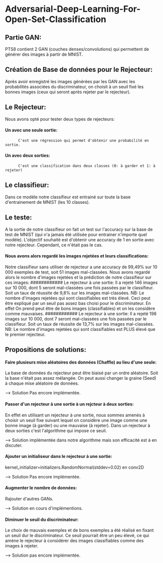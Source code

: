 # Adversarial-Deep-Learning-For-Open-Set-Classification
## Partie GAN:
PTS8 contient 2 GAN (couches denses/convolutions) qui permettent de générer des images à partir de MNIST. 
## Création de Base de données pour le Rejecteur: 
Après avoir enregistré les images générées par les GAN avec les probabilités associées du discriminateur, on choisit à un seuil fixé les bonnes images (ceux qui seront après rejeter par le rejecteur). 
## Le Rejecteur:
Nous avons opté pour tester deux types de rejecteurs: 
####      Un avec une seule sortie:
          C'est une régression qui permet d'obtenir une probabilité en sortie.
####      Un avec deux sorties:
          C'est une classification dans deux classes (0: à garder et 1: à rejeter)
##  Le classifieur: 
Dans ce modèle notre classifieur est entrainé sur toute la base d'entrainement de MNIST (les 10 classes). 
## Le teste: 
A la sortie de notre classifieur on fait un test sur l'accuracy sur la base de test de MNIST (qui n'a jamais été utilisée pour entrainer n'importe quel modèle). 
L'objectif souhaité est d'obtenir une accuracy de 1 en sortie avec notre rejecteur. 
Cependant, ce n'était pas le cas. 
#### Nous avons alors regardé les images rejetées et leurs classifications: 
Notre classifieur sans utiliser de rejecteur a une accuracy de 99,49% sur 10 000 exemples de test, soit 51 images mal-classées.
Nous avons regardé alors le nombre d'images rejetées et la prédiction de notre classifieur sur ces images: 
############ Le rejecteur à une sortie: 
Il a rejeté 146 images sur 10 000, dont 5 seront mal-classées une fois passées par le classifieur. Soit un taux de réussite de 9,8% sur les images mal-classées. 
NB: Le nombre d'images rejetées qui sont classifiables est très élevé. Ceci peut être expliqué par un seuil pas assez bas choisi pour le discriminateur. En effet On prend peut être de bons images (classifiables) et on les considère comme mauvaises.
############ Le rejecteur à une sortie: 
Il a rejeté 198 images sur 10 000, dont 7 seront mal-classées une fois passées par le classifieur. Soit un taux de réussite de 13,7% sur les images mal-classées. 
NB: Le nombre d'images rejetées qui sont classifiables est PLUS élevé que le premier rejecteur. 


## Propositions de solutions: 
#### Faire plusieurs mise aléatoires des données (Chaffle) au lieu d'une seule:
La base de données du rejecteur peut être biaisé par un ordre aléatoire. Soit la base n'était pas assez mélangée. 
On peut aussi changer la graine (Seed) à chaque mise aléatoire de données.

--> Solution Pas encore implémentée.

#### Passer d'un rejecteur à une sortie à un rejcteur à deux sorties: 
En effet en utilisant un rejecteur à une sortie, nous sommes amenés à choisir un seuil fixe suivant lequel on considère une image comme une bonne image (à garder) ou une mauvaise (à rejeter). 
Dans un rejecteur à deux sorties c'est l'algorithme qui impose ce seuil. 

--> Solution implémentée dans notre algorithme mais son efficacité est à en discuter. 

#### Ajouter un initialiseur dans le rejecteur à une sortie:
kernel_initializer=initializers.RandomNormal(stddev=0.02) en conv2D

--> Solution Pas encore implémentée.

#### Augmenter le nombre de données: 
Rajouter d'autres GANs. 

--> Solution en cours d'implémentions.

#### Diminuer le seuil du discriminateur: 
Le choix de mauvais exemples et de bons exemples a été réalisé en fixant un seuil dur le discriminateur. 
Ce seuil pourrait être un peu élevé, ce qui amène le rejecteur à considérer des images classifiables comme des images à rejeter.

--> Solution pas encore implémentée.

